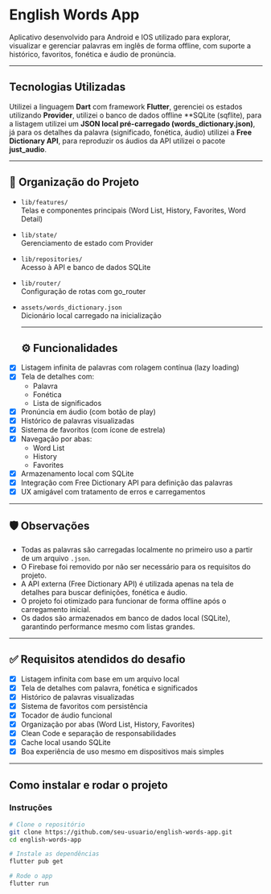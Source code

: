 # English Words App

Aplicativo desenvolvido para Android e IOS utilizado para explorar, visualizar e gerenciar palavras em inglês de forma offline, com suporte a histórico, favoritos, fonética e áudio de pronúncia.

---

## Tecnologias Utilizadas

Utilizei a linguagem **Dart** com framework **Flutter**, gerenciei os estados utilizando **Provider**, utilizei o banco de dados offline **SQLite (sqflite), para a listagem utilizei um **JSON local pré-carregado (words_dictionary.json)**, já para os detalhes da palavra (significado, fonética, áudio) utilizei a **Free Dictionary API**, para reproduzir os áudios da API utilizei o pacote **just_audio**.

---

## 📂 Organização do Projeto

- `lib/features/`  
  Telas e componentes principais (Word List, History, Favorites, Word Detail)

- `lib/state/`  
  Gerenciamento de estado com Provider

- `lib/repositories/`  
  Acesso à API e banco de dados SQLite

- `lib/router/`  
  Configuração de rotas com go_router

- `assets/words_dictionary.json`  
  Dicionário local carregado na inicialização

  ---

  ## ⚙️ Funcionalidades

- [x] Listagem infinita de palavras com rolagem contínua (lazy loading)
- [x] Tela de detalhes com:
  - Palavra
  - Fonética
  - Lista de significados
- [x] Pronúncia em áudio (com botão de play)
- [x] Histórico de palavras visualizadas
- [x] Sistema de favoritos (com ícone de estrela)
- [x] Navegação por abas:
  - Word List
  - History
  - Favorites
- [x] Armazenamento local com SQLite
- [x] Integração com Free Dictionary API para definição das palavras
- [x] UX amigável com tratamento de erros e carregamentos

---

## 🛡️ Observações

- Todas as palavras são carregadas localmente no primeiro uso a partir de um arquivo `.json`.
- O Firebase foi removido por não ser necessário para os requisitos do projeto.
- A API externa (Free Dictionary API) é utilizada apenas na tela de detalhes para buscar definições, fonética e áudio.
- O projeto foi otimizado para funcionar de forma offline após o carregamento inicial.
- Os dados são armazenados em banco de dados local (SQLite), garantindo performance mesmo com listas grandes.

---

## ✅ Requisitos atendidos do desafio

- [x] Listagem infinita com base em um arquivo local
- [x] Tela de detalhes com palavra, fonética e significados
- [x] Histórico de palavras visualizadas
- [x] Sistema de favoritos com persistência
- [x] Tocador de áudio funcional
- [x] Organização por abas (Word List, History, Favorites)
- [x] Clean Code e separação de responsabilidades
- [x] Cache local usando SQLite
- [x] Boa experiência de uso mesmo em dispositivos mais simples

---

## Como instalar e rodar o projeto

### Instruções

```bash
# Clone o repositório
git clone https://github.com/seu-usuario/english-words-app.git
cd english-words-app

# Instale as dependências
flutter pub get

# Rode o app
flutter run

